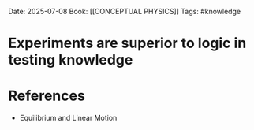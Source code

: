 Date: 2025-07-08
Book: [[CONCEPTUAL PHYSICS]]
Tags: #knowledge 
# Experiments are superior to logic in testing knowledge



# References
- Equilibrium and Linear Motion